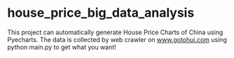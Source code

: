 # house_price_big_data_analysis
This project can automatically generate House Price Charts of China using Pyecharts. The data is collected by web crawler on www.gotohui.com
using python main.py to get what you want!
